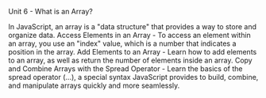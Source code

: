 Unit 6 - What is an Array?

In JavaScript, an array is a "data structure" that provides a way to store and organize data.
Access Elements in an Array - To access an element within an array, you use an "index" value, which is a number that indicates a position in the array.
Add Elements to an Array - Learn how to add elements to an array, as well as return the number of elements inside an array.
Copy and Combine Arrays with the Spread Operator - Learn the basics of the spread operator (...), a special syntax JavaScript provides to build, combine, and manipulate arrays quickly and more seamlessly.
